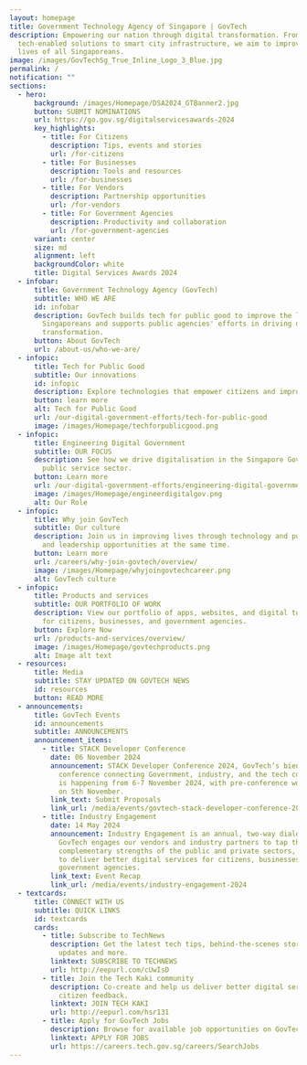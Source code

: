 ```yaml
---
layout: homepage
title: Government Technology Agency of Singapore | GovTech
description: Empowering our nation through digital transformation. From
  tech-enabled solutions to smart city infrastructure, we aim to improve the
  lives of all Singaporeans.
image: /images/GovTechSg_True_Inline_Logo_3_Blue.jpg
permalink: /
notification: ""
sections:
  - hero:
      background: /images/Homepage/DSA2024_GTBanner2.jpg
      button: SUBMIT NOMINATIONS
      url: https://go.gov.sg/digitalservicesawards-2024
      key_highlights:
        - title: For Citizens
          description: Tips, events and stories
          url: /for-citizens
        - title: For Businesses
          description: Tools and resources
          url: /for-businesses
        - title: For Vendors
          description: Partnership opportunities
          url: /for-vendors
        - title: For Government Agencies
          description: Productivity and collaboration
          url: /for-government-agencies
      variant: center
      size: md
      alignment: left
      backgroundColor: white
      title: Digital Services Awards 2024
  - infobar:
      title: Government Technology Agency (GovTech)
      subtitle: WHO WE ARE
      id: infobar
      description: GovTech builds tech for public good to improve the lives of
        Singaporeans and supports public agencies' efforts in driving digital
        transformation.
      button: About GovTech
      url: /about-us/who-we-are/
  - infopic:
      title: Tech for Public Good
      subtitle: Our innovations
      id: infopic
      description: Explore technologies that empower citizens and improve quality of life.
      button: learn more
      alt: Tech for Public Good
      url: /our-digital-government-efforts/tech-for-public-good
      image: /images/Homepage/techforpublicgood.png
  - infopic:
      title: Engineering Digital Government
      subtitle: OUR FOCUS
      description: See how we drive digitalisation in the Singapore Government and the
        public service sector.
      button: Learn more
      url: /our-digital-government-efforts/engineering-digital-government/
      image: /images/Homepage/engineerdigitalgov.png
      alt: Our Role
  - infopic:
      title: Why join GovTech
      subtitle: Our culture
      description: Join us in improving lives through technology and pursuing learning
        and leadership opportunities at the same time.
      button: Learn more
      url: /careers/why-join-govtech/overview/
      image: /images/Homepage/whyjoingovtechcareer.png
      alt: GovTech culture
  - infopic:
      title: Products and services
      subtitle: OUR PORTFOLIO OF WORK
      description: View our portfolio of apps, websites, and digital tools available
        for citizens, businesses, and government agencies.
      button: Explore Now
      url: /products-and-services/overview/
      image: /images/Homepage/govtechproducts.png
      alt: Image alt text
  - resources:
      title: Media
      subtitle: STAY UPDATED ON GOVTECH NEWS
      id: resources
      button: READ MORE
  - announcements:
      title: GovTech Events
      id: announcements
      subtitle: ANNOUNCEMENTS
      announcement_items:
        - title: STACK Developer Conference
          date: 06 November 2024
          announcement: STACK Developer Conference 2024, GovTech’s biennial flagship
            conference connecting Government, industry, and the tech community
            is happening from 6-7 November 2024, with pre-conference workshops
            on 5th November.
          link_text: Submit Proposals
          link_url: /media/events/govtech-stack-developer-conference-2024/
        - title: Industry Engagement
          date: 14 May 2024
          announcement: Industry Engagement is an annual, two-way dialogue session where
            GovTech engages our vendors and industry partners to tap the
            complementary strengths of the public and private sectors, in order
            to deliver better digital services for citizens, businesses, and
            government agencies.
          link_text: Event Recap
          link_url: /media/events/industry-engagement-2024
  - textcards:
      title: CONNECT WITH US
      subtitle: QUICK LINKS
      id: textcards
      cards:
        - title: Subscribe to TechNews
          description: Get the latest tech tips, behind-the-scenes stories, GovTech
            updates and more.
          linktext: SUBSCRIBE TO TECHNEWS
          url: http://eepurl.com/cUwIsD
        - title: Join the Tech Kaki community
          description: Co-create and help us deliver better digital services through
            citizen feedback.
          linktext: JOIN TECH KAKI
          url: http://eepurl.com/hsr131
        - title: Apply for GovTech Jobs
          description: Browse for available job opportunities on GovTech's career portal.
          linktext: APPLY FOR JOBS
          url: https://careers.tech.gov.sg/careers/SearchJobs
---
```

